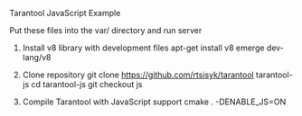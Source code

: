 Tarantool JavaScript Example

Put these files into the var/ directory and run server 

1. Install v8 library with development files
apt-get install v8
emerge dev-lang/v8

2. Clone repository
git clone https://github.com/rtsisyk/tarantool tarantool-js 
cd tarantool-js
git checkout js
3. Compile Tarantool with JavaScript support
cmake . -DENABLE_JS=ON
